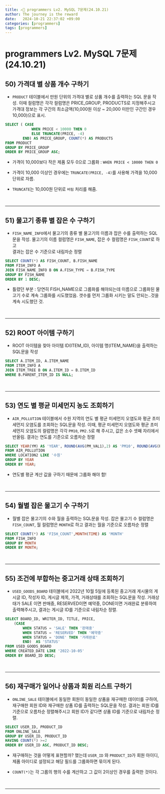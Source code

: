 ```yaml
---
title: ✍🏻 programmers Lv2. MySQL 7문제(24.10.21)
author: The journey is the reward
date:   2024-10-21 22:37:02 +09:00
categories: [programmers]
tags: [programmers]
---
```


# programmers Lv2. MySQL 7문제(24.10.21)

## 50) 가격대 별 상품 개수 구하기

- `PRODUCT` 테이블에서 만원 단위의 가격대 별로 상품 개수를 출력하는 SQL 문을 작성. 이때 컬럼명은 각각 컬럼명은 PRICE_GROUP, PRODUCTS로 지정해주시고 가격대 정보는 각 구간의 최소금액(10,000원 이상 ~ 20,000 미만인 구간인 경우 10,000)으로 표시.

```sql
SELECT ( CASE
            WHEN PRICE < 10000 THEN 0
            ELSE TRUNCATE(PRICE, -4)
        END) AS PRICE_GROUP, COUNT(*) AS PRODUCTS
FROM PRODUCT
GROUP BY PRICE_GROUP
ORDER BY PRICE_GROUP ASC;
```

- 가격이 10,000보다 작은 제품 모두 0으로 그룹화 :  `WHEN PRICE < 10000 THEN 0`

- 가격이 10,000 이상인 경우에는 `TRUNCATE(PRICE, -4)`를 사용해 가격을 10,000 단위로 자름.

- `TRUNCATE`는 10,000원 단위로 `버림` 처리를 해줌.

<br>

---

## 51) 물고기 종류 별 잡은 수 구하기

- `FISH_NAME_INFO`에서 물고기의 종류 별 물고기의 이름과 잡은 수를 출력하는 SQL문을 작성. 물고기의 이름 컬럼명은  `FISH_NAME`, 잡은 수 컬럼명은  `FISH_COUNT`로 하고  
결과는 잡은 수 기준으로 내림차순 정렬

```sql
SELECT COUNT(*) AS FISH_COUNT, B.FISH_NAME
FROM FISH_INFO A 
JOIN FISH_NAME_INFO B ON A.FISH_TYPE = B.FISH_TYPE
GROUP BY FISH_NAME
ORDER BY 1 DESC;
```

- 틀렸던 부분 : 당연히 FISH_NAME으로 그룹화를 해야되는데 이름으로 그룹화된 물고기 수로 계속 그룹화를 시도했었음. 갯수를 먼저 그룹화 시키는 말도 안되는..것을 계속 시도했던 것.

<br>

---

## 52) ROOT 아이템 구하기

- ROOT 아이템을 찾아 아이템 ID(ITEM_ID), 아이템 명(ITEM_NAME)을 출력하는 SQL문을 작성

```sql
SELECT A.ITEM_ID, A.ITEM_NAME
FROM ITEM_INFO A 
JOIN ITEM_TREE B ON A.ITEM_ID = B.ITEM_ID
WHERE B.PARENT_ITEM_ID IS NULL;
```

<br>

---

## 53) 연도 별 평균 미세먼지 농도 조회하기

- `AIR_POLLUTION` 테이블에서 수원 지역의 연도 별 평균 미세먼지 오염도와 평균 초미세먼지 오염도를 조회하는 SQL문을 작성. 이때, 평균 미세먼지 오염도와 평균 초미세먼지 오염도의 컬럼명은 각각 `PM10`, `PM2.5`로 해 주시고, 값은 소수 셋째 자리에서 반올림.  결과는 연도를 기준으로 오름차순 정렬

```sql
SELECT YEAR(YM) AS 'YEAR', ROUND(AVG(PM_VAL1),2) AS 'PM10', ROUND(AVG(PM_VAL2),2) AS 'PM2.5'
FROM AIR_POLLUTION
WHERE LOCATION2 LIKE '수원' 
GROUP BY YEAR
ORDER BY YEAR;
```

- 연도별 평균 계산 값을 구하기 때문에 그룹화 해야 함!

<br>

---

## 54) 월별 잡은 물고기 수 구하기

- 월별 잡은 물고기의 수와 월을 출력하는 SQL문을 작성.
잡은 물고기 수 컬럼명은  `FISH_COUNT`, 월 컬럼명은  `MONTH`로 하고 결과는 월을 기준으로 오름차순 정렬

```sql
SELECT COUNT(*) AS 'FISH_COUNT',MONTH(TIME) AS 'MONTH'
FROM FISH_INFO
GROUP BY MONTH
ORDER BY MONTH;
```

<br>

---

## 55) 조건에 부합하는 중고거래 상태 조회하기

- `USED_GOODS_BOARD` 테이블에서 2022년 10월 5일에 등록된 중고거래 게시물의 게시글 ID, 작성자 ID, 게시글 제목, 가격, 거래상태를 조회하는 SQL문을 작성. 거래상태가 SALE 이면 판매중, RESERVED이면 예약중, DONE이면 거래완료 분류하여 출력해주시고, 결과는 게시글 ID를 기준으로 내림차순 정렬.

```sql
SELECT BOARD_ID, WRITER_ID, TITLE, PRICE, 
    (CASE 
        WHEN STATUS = 'SALE' THEN '판매중'
        WHEN STATUS = 'RESERVED' THEN '예약중'
        WHEN STATUS = 'DONE' THEN '거래완료'
        END)  AS 'STATUS'
FROM USED_GOODS_BOARD
WHERE CREATED_DATE LIKE '2022-10-05'
ORDER BY BOARD_ID DESC;
```

<br>

---

## 56) 재구매가 일어나 상품과 회원 리스트 구하기

- `ONLINE_SALE` 테이블에서 동일한 회원이 동일한 상품을 재구매한 데이터를 구하여, 재구매한 회원 ID와 재구매한 상품 ID를 출력하는 SQL문을 작성. 결과는 회원 ID를 기준으로 오름차순 정렬해주시고 회원 ID가 같다면 상품 ID를 기준으로 내림차순 정렬.

```sql
SELECT USER_ID, PRODUCT_ID
FROM ONLINE_SALE
GROUP BY USER_ID, PRODUCT_ID
HAVING COUNT(*) >=2
ORDER BY USER_ID ASC, PRODUCT_ID DESC;
```

- 재구매하는 것을 어떻게 표현할까? 했는데 `USER_ID` 와 `PRODUCT_ID`가 회원 아이디, 제품 아이디로 설정되고 해당 필드를 그룹화하면 묶이게 된다. 

-  `COUNT(*)`는 각 그룹의 행의 수를 계산하고 그 값이 2이상인 경우를 출력한 것이다.

<br>

---

